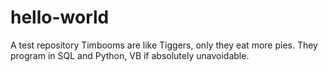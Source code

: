 # hello-world
A test repository
Timbooms are like Tiggers, only they eat more pies. They program in SQL and Python, VB if absolutely unavoidable.

